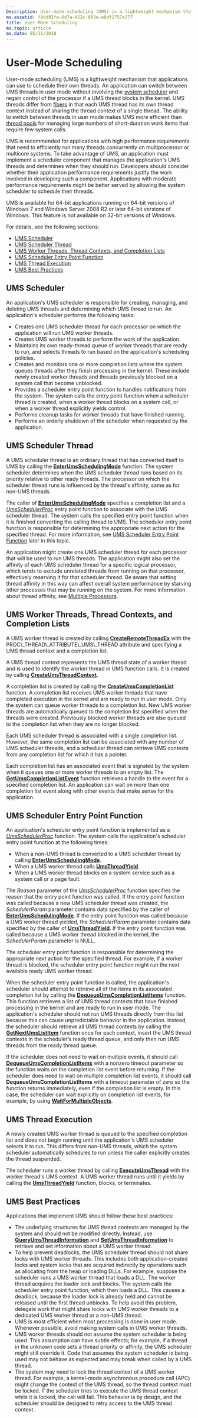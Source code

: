 ```yaml
---
Description: User-mode scheduling (UMS) is a lightweight mechanism that applications can use to schedule their own threads.
ms.assetid: f9dd92fe-6d7a-452c-893e-e6df1757e377
title: User-Mode Scheduling
ms.topic: article
ms.date: 05/31/2018
---
```


# User-Mode Scheduling

User-mode scheduling (UMS) is a lightweight mechanism that applications can use to schedule their own threads. An application can switch between UMS threads in user mode without involving the [system scheduler](scheduling.md) and regain control of the processor if a UMS thread blocks in the kernel. UMS threads differ from [fibers](fibers.md) in that each UMS thread has its own thread context instead of sharing the thread context of a single thread. The ability to switch between threads in user mode makes UMS more efficient than [thread pools](thread-pools.md) for managing large numbers of short-duration work items that require few system calls.

UMS is recommended for applications with high performance requirements that need to efficiently run many threads concurrently on multiprocessor or multicore systems. To take advantage of UMS, an application must implement a scheduler component that manages the application's UMS threads and determines when they should run. Developers should consider whether their application performance requirements justify the work involved in developing such a component. Applications with moderate performance requirements might be better served by allowing the system scheduler to schedule their threads.

UMS is available for 64-bit applications running on 64-bit versions of Windows 7 and Windows Server 2008 R2 or later 64-bit versions of Windows. This feature is not available on 32-bit versions of Windows.

For details, see the following sections:

-   [UMS Scheduler](#ums-scheduler)
-   [UMS Scheduler Thread](#ums-scheduler-thread)
-   [UMS Worker Threads, Thread Contexts, and Completion Lists](#ums-worker-threads-thread-contexts-and-completion-lists)
-   [UMS Scheduler Entry Point Function](#ums-scheduler-entry-point-function)
-   [UMS Thread Execution](#ums-thread-execution)
-   [UMS Best Practices](#ums-best-practices)

## UMS Scheduler

An application's UMS scheduler is responsible for creating, managing, and deleting UMS threads and determining which UMS thread to run. An application's scheduler performs the following tasks:

-   Creates one UMS scheduler thread for each processor on which the application will run UMS worker threads.
-   Creates UMS worker threads to perform the work of the application.
-   Maintains its own ready-thread queue of worker threads that are ready to run, and selects threads to run based on the application's scheduling policies.
-   Creates and monitors one or more completion lists where the system queues threads after they finish processing in the kernel. These include newly created worker threads and threads previously blocked on a system call that become unblocked.
-   Provides a scheduler entry point function to handles notifications from the system. The system calls the entry point function when a scheduler thread is created, when a worker thread blocks on a system call, or when a worker thread explicitly yields control.
-   Performs cleanup tasks for worker threads that have finished running.
-   Performs an orderly shutdown of the scheduler when requested by the application.

## UMS Scheduler Thread

A UMS scheduler thread is an ordinary thread that has converted itself to UMS by calling the [**EnterUmsSchedulingMode**](/windows/desktop/api/WinBase/nf-winbase-enterumsschedulingmode) function. The system scheduler determines when the UMS scheduler thread runs based on its priority relative to other ready threads. The processor on which the scheduler thread runs is influenced by the thread's affinity, same as for non-UMS threads.

The caller of [**EnterUmsSchedulingMode**](/windows/desktop/api/WinBase/nf-winbase-enterumsschedulingmode) specifies a completion list and a [*UmsSchedulerProc*](/windows/desktop/api/WinNT/nc-winnt-rtl_ums_scheduler_entry_point) entry point function to associate with the UMS scheduler thread. The system calls the specified entry point function when it is finished converting the calling thread to UMS. The scheduler entry point function is responsible for determining the appropriate next action for the specified thread. For more information, see [UMS Scheduler Entry Point Function](#ums-scheduler-entry-point-function) later in this topic.

An application might create one UMS scheduler thread for each processor that will be used to run UMS threads. The application might also set the affinity of each UMS scheduler thread for a specific logical processor, which tends to exclude unrelated threads from running on that processor, effectively reserving it for that scheduler thread. Be aware that setting thread affinity in this way can affect overall system performance by starving other processes that may be running on the system. For more information about thread affinity, see [Multiple Processors](multiple-processors.md).

## UMS Worker Threads, Thread Contexts, and Completion Lists

A UMS worker thread is created by calling [**CreateRemoteThreadEx**](https://msdn.microsoft.com/library/Dd405484(v=VS.85).aspx) with the PROC\_THREAD\_ATTRIBUTE\_UMS\_THREAD attribute and specifying a UMS thread context and a completion list.

A UMS thread context represents the UMS thread state of a worker thread and is used to identify the worker thread in UMS function calls. It is created by calling [**CreateUmsThreadContext**](/windows/desktop/api/WinBase/nf-winbase-createumsthreadcontext).

A completion list is created by calling the [**CreateUmsCompletionList**](/windows/desktop/api/WinBase/nf-winbase-createumscompletionlist) function. A completion list receives UMS worker threads that have completed execution in the kernel and are ready to run in user mode. Only the system can queue worker threads to a completion list. New UMS worker threads are automatically queued to the completion list specified when the threads were created. Previously blocked worker threads are also queued to the completion list when they are no longer blocked.

Each UMS scheduler thread is associated with a single completion list. However, the same completion list can be associated with any number of UMS scheduler threads, and a scheduler thread can retrieve UMS contexts from any completion list for which it has a pointer.

Each completion list has an associated event that is signaled by the system when it queues one or more worker threads to an empty list. The [**GetUmsCompletionListEvent**](/windows/desktop/api/WinBase/nf-winbase-getumscompletionlistevent) function retrieves a handle to the event for a specified completion list. An application can wait on more than one completion list event along with other events that make sense for the application.

## UMS Scheduler Entry Point Function

An application's scheduler entry point function is implemented as a [*UmsSchedulerProc*](/windows/desktop/api/WinNT/nc-winnt-rtl_ums_scheduler_entry_point) function. The system calls the application's scheduler entry point function at the following times:

-   When a non-UMS thread is converted to a UMS scheduler thread by calling [**EnterUmsSchedulingMode**](/windows/desktop/api/WinBase/nf-winbase-enterumsschedulingmode).
-   When a UMS worker thread calls [**UmsThreadYield**](/windows/desktop/api/WinBase/nf-winbase-umsthreadyield).
-   When a UMS worker thread blocks on a system service such as a system call or a page fault.

The *Reason* parameter of the [*UmsSchedulerProc*](/windows/desktop/api/WinNT/nc-winnt-rtl_ums_scheduler_entry_point) function specifies the reason that the entry point function was called. If the entry point function was called because a new UMS scheduler thread was created, the *SchedulerParam* parameter contains data specified by the caller of [**EnterUmsSchedulingMode**](/windows/desktop/api/WinBase/nf-winbase-enterumsschedulingmode). If the entry point function was called because a UMS worker thread yielded, the *SchedulerParam* parameter contains data specified by the caller of [**UmsThreadYield**](/windows/desktop/api/WinBase/nf-winbase-umsthreadyield). If the entry point function was called because a UMS worker thread blocked in the kernel, the *SchedulerParam* parameter is NULL.

The scheduler entry point function is responsible for determining the appropriate next action for the specified thread. For example, if a worker thread is blocked, the scheduler entry point function might run the next available ready UMS worker thread.

When the scheduler entry point function is called, the application's scheduler should attempt to retrieve all of the items in its associated completion list by calling the [**DequeueUmsCompletionListItems**](/windows/desktop/api/WinBase/nf-winbase-dequeueumscompletionlistitems) function. This function retrieves a list of UMS thread contexts that have finished processing in the kernel and are ready to run in user mode. The application's scheduler should not run UMS threads directly from this list because this can cause unpredictable behavior in the application. Instead, the scheduler should retrieve all UMS thread contexts by calling the [**GetNextUmsListItem**](/windows/desktop/api/WinBase/nf-winbase-getnextumslistitem) function once for each context, insert the UMS thread contexts in the scheduler’s ready thread queue, and only then run UMS threads from the ready thread queue.

If the scheduler does not need to wait on multiple events, it should call [**DequeueUmsCompletionListItems**](/windows/desktop/api/WinBase/nf-winbase-dequeueumscompletionlistitems) with a nonzero timeout parameter so the function waits on the completion list event before returning. If the scheduler does need to wait on multiple completion list events, it should call **DequeueUmsCompletionListItems** with a timeout parameter of zero so the function returns immediately, even if the completion list is empty. In this case, the scheduler can wait explicitly on completion list events, for example, by using [**WaitForMultipleObjects**](https://msdn.microsoft.com/library/ms687025(v=VS.85).aspx).

## UMS Thread Execution

A newly created UMS worker thread is queued to the specified completion list and does not begin running until the application's UMS scheduler selects it to run. This differs from non-UMS threads, which the system scheduler automatically schedules to run unless the caller explicitly creates the thread suspended.

The scheduler runs a worker thread by calling [**ExecuteUmsThread**](/windows/desktop/api/WinBase/nf-winbase-executeumsthread) with the worker thread's UMS context. A UMS worker thread runs until it yields by calling the [**UmsThreadYield**](/windows/desktop/api/WinBase/nf-winbase-umsthreadyield) function, blocks, or terminates.

## UMS Best Practices

Applications that implement UMS should follow these best practices:

-   The underlying structures for UMS thread contexts are managed by the system and should not be modified directly. Instead, use [**QueryUmsThreadInformation**](/windows/desktop/api/WinBase/nf-winbase-queryumsthreadinformation) and [**SetUmsThreadInformation**](/windows/desktop/api/WinBase/nf-winbase-setumsthreadinformation) to retrieve and set information about a UMS worker thread.
-   To help prevent deadlocks, the UMS scheduler thread should not share locks with UMS worker threads. This includes both application-created locks and system locks that are acquired indirectly by operations such as allocating from the heap or loading DLLs. For example, suppose the scheduler runs a UMS worker thread that loads a DLL. The worker thread acquires the loader lock and blocks. The system calls the scheduler entry point function, which then loads a DLL. This causes a deadlock, because the loader lock is already held and cannot be released until the first thread unblocks. To help avoid this problem, delegate work that might share locks with UMS worker threads to a dedicated UMS worker thread or a non-UMS thread.
-   UMS is most efficient when most processing is done in user mode. Whenever possible, avoid making system calls in UMS worker threads.
-   UMS worker threads should not assume the system scheduler is being used. This assumption can have subtle effects; for example, if a thread in the unknown code sets a thread priority or affinity, the UMS scheduler might still override it. Code that assumes the system scheduler is being used may not behave as expected and may break when called by a UMS thread.
-   The system may need to lock the thread context of a UMS worker thread. For example, a kernel-mode asynchronous procedure call (APC) might change the context of the UMS thread, so the thread context must be locked. If the scheduler tries to execute the UMS thread context while it is locked, the call will fail. This behavior is by design, and the scheduler should be designed to retry access to the UMS thread context.

 

 



